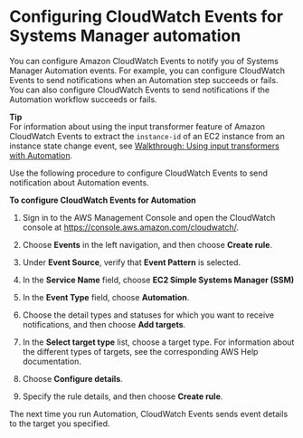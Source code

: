# Configuring CloudWatch Events for Systems Manager automation<a name="automation-cwe"></a>

You can configure Amazon CloudWatch Events to notify you of Systems Manager Automation events\. For example, you can configure CloudWatch Events to send notifications when an Automation step succeeds or fails\. You can also configure CloudWatch Events to send notifications if the Automation workflow succeeds or fails\. 

**Tip**  
For information about using the input transformer feature of Amazon CloudWatch Events to extract the `instance-id` of an EC2 instance from an instance state change event, see [Walkthrough: Using input transformers with Automation](automation-transformers.md)\.

Use the following procedure to configure CloudWatch Events to send notification about Automation events\.

**To configure CloudWatch Events for Automation**

1. Sign in to the AWS Management Console and open the CloudWatch console at [https://console\.aws\.amazon\.com/cloudwatch/](https://console.aws.amazon.com/cloudwatch/)\.

1. Choose **Events** in the left navigation, and then choose **Create rule**\.

1. Under **Event Source**, verify that **Event Pattern** is selected\.

1. In the **Service Name** field, choose **EC2 Simple Systems Manager \(SSM\)**

1. In the **Event Type** field, choose **Automation**\.

1. Choose the detail types and statuses for which you want to receive notifications, and then choose **Add targets**\.

1. In the **Select target type** list, choose a target type\. For information about the different types of targets, see the corresponding AWS Help documentation\.

1. Choose **Configure details**\.

1. Specify the rule details, and then choose **Create rule**\.

The next time you run Automation, CloudWatch Events sends event details to the target you specified\.